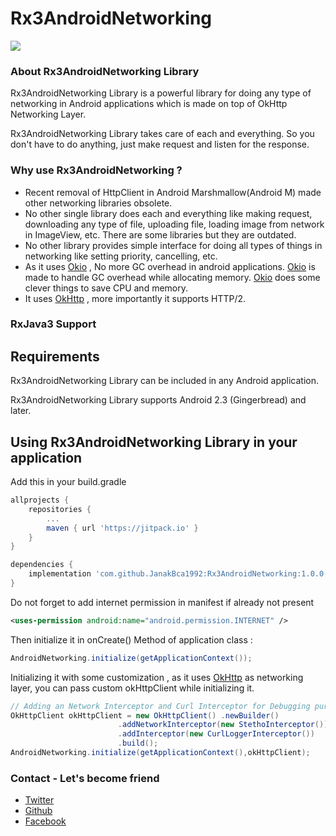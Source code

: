 # Rx3AndroidNetworking

[![](https://jitpack.io/v/janakkhimsuriya/Rx3AndroidNetworking.svg)](https://jitpack.io/#janakkhimsuriya/Rx3AndroidNetworking)

### About Rx3AndroidNetworking Library
Rx3AndroidNetworking Library is a powerful library for doing any type of networking in Android applications which is made on top of OkHttp Networking Layer.

Rx3AndroidNetworking Library takes care of each and everything. So you don't have to do anything, just make request and listen for the response.

### Why use Rx3AndroidNetworking ?
* Recent removal of HttpClient in Android Marshmallow(Android M) made other networking libraries obsolete.
* No other single library does each and everything like making request, downloading any type of file, uploading file, loading
  image from network in ImageView, etc. There are some libraries but they are outdated.
* No other library provides simple interface for doing all types of things in networking like setting priority, cancelling, etc.
* As it uses [Okio](https://github.com/square/okio) , No more GC overhead in android applications.
  [Okio](https://github.com/square/okio) is made to handle GC overhead while allocating memory.
  [Okio](https://github.com/square/okio) does some clever things to save CPU and memory.
* It uses [OkHttp](http://square.github.io/okhttp/) , more importantly it supports HTTP/2.  

### RxJava3 Support

## Requirements

Rx3AndroidNetworking Library can be included in any Android application. 

Rx3AndroidNetworking Library supports Android 2.3 (Gingerbread) and later. 


## Using Rx3AndroidNetworking Library in your application

Add this in your build.gradle
```groovy
allprojects {
    repositories {
        ...
        maven { url 'https://jitpack.io' }
    }
}

dependencies {
    implementation 'com.github.JanakBca1992:Rx3AndroidNetworking:1.0.0'
}
```
Do not forget to add internet permission in manifest if already not present
```xml
<uses-permission android:name="android.permission.INTERNET" />
```
Then initialize it in onCreate() Method of application class :
```java
AndroidNetworking.initialize(getApplicationContext());
```
Initializing it with some customization , as it uses [OkHttp](http://square.github.io/okhttp/) as networking layer, you can pass custom okHttpClient while initializing it.
```java
// Adding an Network Interceptor and Curl Interceptor for Debugging purpose :
OkHttpClient okHttpClient = new OkHttpClient() .newBuilder()
                        .addNetworkInterceptor(new StethoInterceptor())
                        .addInterceptor(new CurlLoggerInterceptor())
                        .build();
AndroidNetworking.initialize(getApplicationContext(),okHttpClient);
```

### Contact - Let's become friend
- [Twitter](https://twitter.com/Jashita9293)
- [Github](https://github.com/JanakBca1992)
- [Facebook](https://www.facebook.com/khimsuriya.janak)
